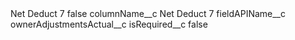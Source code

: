 <?xml version="1.0" encoding="UTF-8"?>
<CustomMetadata xmlns="http://soap.sforce.com/2006/04/metadata" xmlns:xsi="http://www.w3.org/2001/XMLSchema-instance" xmlns:xsd="http://www.w3.org/2001/XMLSchema">
    <label>Net Deduct 7</label>
    <protected>false</protected>
    <values>
        <field>columnName__c</field>
        <value xsi:type="xsd:string">Net Deduct 7</value>
    </values>
    <values>
        <field>fieldAPIName__c</field>
        <value xsi:type="xsd:string">ownerAdjustmentsActual__c</value>
    </values>
    <values>
        <field>isRequired__c</field>
        <value xsi:type="xsd:boolean">false</value>
    </values>
</CustomMetadata>
